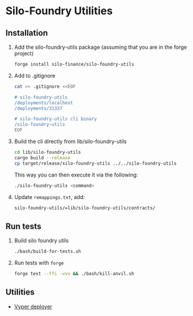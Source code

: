 # Silo-Foundry Utilities

## Installation

1. Add the silo-foundry-utils package (assuming that you are in the forge project)

   ```bash
   forge install silo-finance/silo-foundry-utils
   ```

1. Add to .gitignore

   ```bash
   cat >> .gitignore <<EOF

   # silo-foundry-utils
   /deployments/localhost
   /deployments/31337

   # silo-foundry-utils cli binary
   /silo-foundry-utils
   EOF
   ```

1. Build the cli directly from lib/silo-foundry-utils

   ```bash
   cd lib/silo-foundry-utils
   cargo build --release
   cp target/release/silo-foundry-utils ../../silo-foundry-utils
   ```

   This way you can then execute it via the following:

   ```bash
   ./silo-foundry-utils <command>
   ```

1. Update `remappings.txt`, add:
   ```bash
   silo-foundry-utils/=lib/silo-foundry-utils/contracts/
   ```

## Run tests

1. Build silo foundry utils

   ```bash
   ./bash/build-for-tests.sh
   ```

1. Run tests with `forge`

   ```bash
   forge test --ffi -vvv && ./bash/kill-anvil.sh
   ```

## Utilities

* [Vyper deployer](docs/vyper-depolyer.md)
